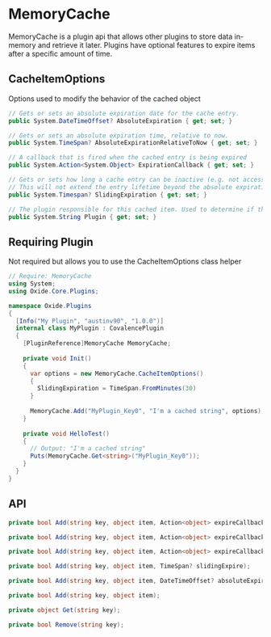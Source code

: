 # MemoryCache
MemoryCache is a plugin api that allows other plugins to store data in-memory and retrieve it later.
Plugins have optional features to expire items after a specific amount of time.

## CacheItemOptions
Options used to modify the behavior of the cached object
```csharp
// Gets or sets an absolute expiration date for the cache entry.
public System.DateTimeOffset? AbsoluteExpiration { get; set; }

// Gets or sets an absolute expiration time, relative to now.
public System.TimeSpan? AbsoluteExpirationRelativeToNow { get; set; }

// A callback that is fired when the cached entry is being expired
public System.Action<System.Object> ExpirationCallback { get; set; }

// Gets or sets how long a cache entry can be inactive (e.g. not accessed) before it will be removed.
// This will not extend the entry lifetime beyond the absolute expiration (if set).
public System.Timespan? SlidingExpiration { get; set; }

// The plugin responsible for this cached item. Used to determine if the entry needs to be removed when a plugin is unloaded (BROKEN)
public System.String Plugin { get; set; }
```


## Requiring Plugin
Not required but allows you to use the CacheItemOptions class helper

```csharp
// Require: MemoryCache
using System;
using Oxide.Core.Plugins;

namespace Oxide.Plugins
{
  [Info("My Plugin", "austinv90", "1.0.0")]
  internal class MyPlugin : CovalencePlugin
  {
    [PluginReference]MemoryCache MemoryCache;
    
    private void Init()
    {
      var options = new MemoryCache.CacheItemOptions()
      {
        SlidingExpiration = TimeSpan.FromMinutes(30)
      }
      
      MemoryCache.Add("MyPlugin_Key0", "I'm a cached string", options);
    }
    
    private void HelloTest()
    {
      // Output: "I'm a cached string"
      Puts(MemoryCache.Get<string>("MyPlugin_Key0"));
    }
  }
}
```

## API

```csharp
private bool Add(string key, object item, Action<object> expireCallback, DateTimeOffset? absoluteExpire, TimeSpan? slidingExpire);

private bool Add(string key, object item, Action<object> expireCallback, TimeSpan? slidingExpire);

private bool Add(string key, object item, Action<object> expireCallback, DateTimeOffset? absoluteExpire);

private bool Add(string key, object item, TimeSpan? slidingExpire);

private bool Add(string key, object item, DateTimeOffset? absoluteExpire);

private bool Add(string key, object item);

private object Get(string key);

private bool Remove(string key);

```